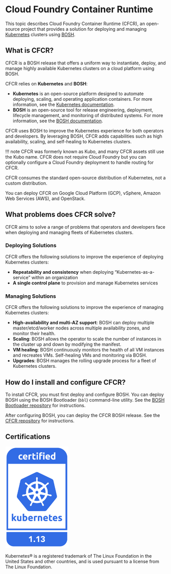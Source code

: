 # Cloud Foundry Container Runtime

This topic describes Cloud Foundry Container Runtime (CFCR), an open-source project that provides a solution for deploying and managing [Kubernetes](https://kubernetes.io/docs/home/) clusters using [BOSH](https://bosh.io/docs).

## What is CFCR?

CFCR is a BOSH release that offers a uniform way to instantiate, deploy, and manage highly available Kubernetes clusters on a cloud platform using BOSH.

CFCR relies on **Kubernetes** and **BOSH**:

* **Kubernetes** is an open-source platform designed to automate deploying, scaling, and operating application containers. For more information, see the [Kubernetes documentation](https://kubernetes.io/docs/home/).
* **BOSH** is an open-source tool for release engineering, deployment, lifecycle management, and monitoring of distributed systems. For more information, see the [BOSH documentation](https://bosh.io/docs).

CFCR uses BOSH to improve the Kubernetes experience for both operators and developers. By leveraging BOSH, CFCR adds capabilities such as high availability, scaling, and self-healing to Kubernetes clusters.

!!! note
	CFCR was formerly known as Kubo, and many CFCR assets still use the Kubo name. CFCR does not require Cloud Foundry but you can optionally configure a Cloud Foundry deployment to handle routing for CFCR.

CFCR consumes the standard open-source distribution of Kubernetes, not a custom distribution.

You can deploy CFCR on Google Cloud Platform (GCP), vSphere, Amazon Web Services (AWS), and OpenStack.

## What problems does CFCR solve?

CFCR aims to solve a range of problems that operators and developers face when deploying and managing fleets of Kubernetes clusters.

### Deploying Solutions

CFCR offers the following solutions to improve the experience of deploying Kubernetes clusters:

* **Repeatability and consistency** when deploying “Kubernetes-as-a-service” within an organization
* **A single control plane** to provision and manage Kubernetes services

### Managing Solutions

CFCR offers the following solutions to improve the experience of managing Kubernetes clusters:

* **High-availability and multi-AZ support**: BOSH can deploy multiple master/etcd/worker nodes across multiple availability zones, and monitor their health.
* **Scaling**: BOSH allows the operator to scale the number of instances in the cluster up and down by modifying the manifest.
* **VM healing**: BOSH continuously monitors the health of all VM instances and recreates VMs.
Self-healing VMs and monitoring via BOSH.
* **Upgrades**: BOSH manages the rolling upgrade process for a fleet of Kubernetes clusters.

## How do I install and configure CFCR?

To install CFCR, you must first deploy and configure BOSH.
You can deploy BOSH using the BOSH Bootloader (`bbl`) command-line utility.
See the [BOSH Bootloader repository](https://github.com/cloudfoundry/bosh-bootloader) for instructions.

After configuring BOSH, you can deploy the CFCR BOSH release.
See the [CFCR repository](https://github.com/cloudfoundry-incubator/kubo-release) for instructions.

## Certifications

<img alt="Kubernetes 1.13 certification logo" src="https://raw.githubusercontent.com/cncf/artwork/master/projects/kubernetes/certified-kubernetes/1.13/color/certified-kubernetes-1.13-color.png" width="198px">

Kubernetes® is a registered trademark of The Linux Foundation in the United States and other countries, and is used pursuant to a license from The Linux Foundation.
